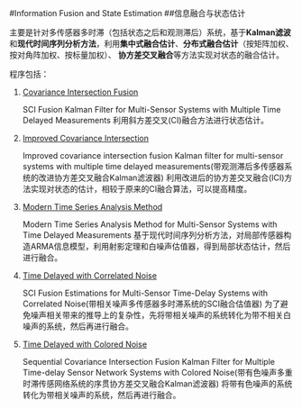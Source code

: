 ﻿#Information Fusion and State Estimation
##信息融合与状态估计

主要是针对多传感器多时滞（包括状态之后和观测滞后）系统，基于**Kalman滤波**和**现代时间序列分析方法**，利用**集中式融合估计**、**分布式融合估计**（按矩阵加权、按对角阵加权、按标量加权）、
**协方差交叉融合**等方法实现对状态的融合估计。

程序包括：


1. [Covariance Intersection Fusion](https://github.com/Jon-Wang/Information-Fusion-and-State-Estimation/tree/master/Covariance%20Intersection%20Fusion)

	SCI Fusion Kalman Filter for Multi-Sensor Systems with Multiple Time Delayed Measurements
	利用斜方差交叉(CI)融合方法进行状态估计。

2. [Improved Covariance Intersection](https://github.com/Jon-Wang/Information-Fusion-and-State-Estimation/tree/master/Improved%20Covariance%20Intersection)

	Improved covariance intersection fusion Kalman filter for multi-sensor systems with multiple time delayed measurements(带观测滞后多传感器系统的改进协方差交叉融合Kalman滤波器)
	利用改进后的协方差交叉融合(ICI)方法实现对状态的估计，相较于原来的CI融合算法，可以提高精度。

3. [Modern Time Series Analysis Method](https://github.com/Jon-Wang/Information-Fusion-and-State-Estimation/tree/master/Modern%20Time%20Series%20Analysis%20Method)

	Modern Time Series Analysis Method for Multi-Sensor Systems with Time Delayed Measurements
	基于现代时间序列分析方法，对局部传感器构造ARMA信息模型，利用射影定理和白噪声估值器，得到局部状态估计，然后进行融合。

4. [Time Delayed with Correlated Noise](https://github.com/Jon-Wang/Information-Fusion-and-State-Estimation/tree/master/Time%20Delayed%20with%20Correlated%20Noise)

	SCI Fusion Estimations for Multi-Sensor Time-Delay Systems with Correlated Noise(带相关噪声多传感器多时滞系统的SCI融合估值器)
	为了避免噪声相关带来的推导上的复杂性，先将带相关噪声的系统转化为带不相关白噪声的系统，然后再进行融合。

5. [Time Delayed with Colored Noise](https://github.com/Jon-Wang/Information-Fusion-and-State-Estimation/tree/master/Time%20Delayed%20with%20Colored%20Noise)

	Sequential Covariance Intersection Fusion Kalman Filter for Multiple Time-delay Sensor Network Systems with Colored Noise(带有色噪声多重时滞传感网络系统的序贯协方差交叉融合Kalman滤波器)
	将带有色噪声的系统转化为带相关噪声的系统，然后再进行融合。
